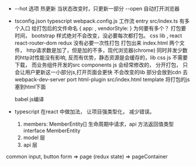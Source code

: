 - --hot 选项 热更新
  当状态改变时，只更新一部分
  --open 自动打开浏览器

- tsconfig.json typescript
  webpack.config.js 工作流
    entry src/index.ts
    有多个入口 给打包后的文件命名
    {
      app: ,
      vendorStyle: 
    }
    为何要有多个？ 打包要时间， bootstrap 样式绝对不会改变，没必要每次都打包。
    css lib , react react-router-dom redux 没有必要一次性打包
    打包出来 index.html 两个文件， http请求数是加了，但是加的不多，现代浏览器(chrome) 同时并发少数的http对性能没有影响,
    反而有优势，静态资源是会缓存的，lib css js 不需要下载， 而业务组件开发的src components js 会经常修改的， 分开打包，
    只会让用户更新这一小部分js,打开页面会更快
    不会改变的lib 部分会放到cdn 去
    webpack-dev-server port
    html-plugin src/index.html template 将打包的js塞到html下面

  babel js编译

- typescript 在react 中做加法， 让项目强类型化， 减少错误。
  1. members: MemberEntity[] 
  生命周期中请求，api 方法返回值类型
  interface MemberEntity
  2. model 层
  3. api 层

common input, button 
form => page (redux state) => pageContainer